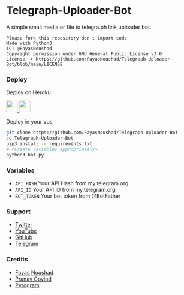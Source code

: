 # Telegraph-Uploader-Bot

A simple small media or file to telegra.ph link uploader bot.

```
Please fork this repository don't import code
Made with Python3
(C) @FayasNoushad
Copyright permission under GNU General Public License v3.0
License -> https://github.com/FayasNoushad/Telegraph-Uploader-Bot/blob/main/LICENSE
```

### Deploy

Deploy on Heroku
<p align="left">
  <a href="https://heroku.com/deploy?template=https://github.com/FayasNoushad/Telegraph-Uploader-Bot">
     <img height="30px" src="https://img.shields.io/badge/Deploy%20To%20Heroku-blueviolet?style=for-the-badge&logo=heroku">
  </a>
  <a href="https://youtu.be/DwFFdaSJ9yM">
    <img height="30px" src="https://img.shields.io/badge/How%20To%20Deploy-red?style=for-the-badge&logo=youtube">
  </a>
</p>

Deploy in your vps
```sh
git clone https://github.com/FayasNoushad/Telegraph-Uploader-Bot
cd Telegraph-Uploader-Bot
pip3 install -r requirements.txt
# <Create Variables appropriately>
python3 bot.py
```

### Variables

* `API_HASH` Your API Hash from my.telegram.org
* `API_ID` Your API ID from my.telegram.org
* `BOT_TOKEN` Your bot token from @BotFather

### Support

* [Twitter](https://twitter.com/FayasNoushad)
* [YouTube](https://youtube.com/channel/UCo3BrCslEn8ru34gTXyfVnQ)
* [GitHub](https://github.com/FayasNoushad)
* [Telegram](https://telegram.me/FayasNoushad)

### Credits

* [Fayas Noushad](https://github.com/FayasNoushad)
* [Pranav Govind](https://github.com/prgofficial)
* [Pyrogram](https://github.com/pyrogram/pyrogram)
